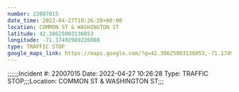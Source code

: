 ```yaml
---
number: 22007015
date_time: 2022-04-27T10:26:28+00:00
location: COMMON ST & WASHINGTON ST
latitude: 42.38625003136053
longitude: -71.17492989226008
type: TRAFFIC STOP
google_maps_link: https://maps.google.com/?q=42.38625003136053,-71.17492989226008
---
```


;;;;;;Incident #: 22007015  Date: 2022-04-27 10:26:28   Type: TRAFFIC STOP;;;Location: COMMON ST & WASHINGTON ST;;;
